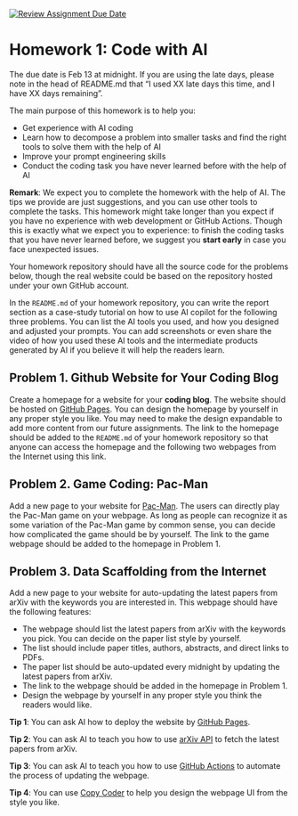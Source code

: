 [![Review Assignment Due Date](https://classroom.github.com/assets/deadline-readme-button-22041afd0340ce965d47ae6ef1cefeee28c7c493a6346c4f15d667ab976d596c.svg)](https://classroom.github.com/a/_xAXLZeW)
# Homework 1: Code with AI

The due date is Feb 13 at midnight. If you are using the late days, please note in the head of README.md that “I used XX late days this time, and I have XX days remaining”.

The main purpose of this homework is to help you:

- Get experience with AI coding
- Learn how to decompose a problem into smaller tasks and find the right tools to solve them with the help of AI
- Improve your prompt engineering skills
- Conduct the coding task you have never learned before with the help of AI

**Remark**: We expect you to complete the homework with the help of AI. The tips we provide are just suggestions, and you can use other tools to complete the tasks. This homework might take longer than you expect if you have no experience with web development or GitHub Actions. Though this is exactly what we expect you to experience: to finish the coding tasks that you have never learned before, we suggest you **start early** in case you face unexpected issues.

Your homework repository should have all the source code for the problems below, though the real website could be based on the repository hosted under your own GitHub account.

In the `README.md` of your homework repository, you can write the report section as a case-study tutorial on how to use AI copilot for the following three problems. You can list the AI tools  you used, and how you designed and adjusted your prompts. You can add screenshots or even share the video of how you used these AI tools and the intermediate products generated by AI if you believe it will help the readers learn.



## Problem 1. Github Website for Your Coding Blog

Create a homepage for a website for your **coding blog**. The website should be hosted on [GitHub Pages](https://pages.github.com/). You can design the homepage by yourself in any proper style you like. You may need to make the design expandable to add more content from our future assignments. The link to the homepage should be added to the `README.md` of your homework repository so that anyone can access the homepage and the following two webpages from the Internet using this link.


## Problem 2. Game Coding: Pac-Man

Add a new page to your website for [Pac-Man](https://en.wikipedia.org/wiki/Pac-Man). The users can directly play the Pac-Man game on your webpage. As long as people can recognize it as some variation of the Pac-Man game by common sense, you can decide how complicated the game should be by yourself. The link to the game webpage should be added to the homepage in Problem 1.

## Problem 3. Data Scaffolding from the Internet

Add a new page to your website for auto-updating the latest papers from arXiv with the keywords you are interested in. This webpage should have the following features:

- The webpage should list the latest papers from arXiv with the keywords you pick. You can decide on the paper list style by yourself.
- The list should include paper titles, authors, abstracts, and direct links to PDFs.
- The paper list should be auto-updated every midnight by updating the latest papers from arXiv.
- The link to the webpage should be added in the homepage in Problem 1.
- Design the webpage by yourself in any proper style you think the readers would like.

**Tip 1**: You can ask AI how to deploy the website by [GitHub Pages](https://pages.github.com/). 

**Tip 2**: You can ask AI to teach you how to use [arXiv API](https://arxiv.org/help/api/user-manual) to fetch the latest papers from arXiv.

**Tip 3**: You can ask AI to teach you how to use [GitHub Actions](https://docs.github.com/en/actions) to automate the process of updating the webpage.

**Tip 4**: You can use [Copy Coder](https://copycoder.ai/) to help you design the webpage UI from the style you like.

